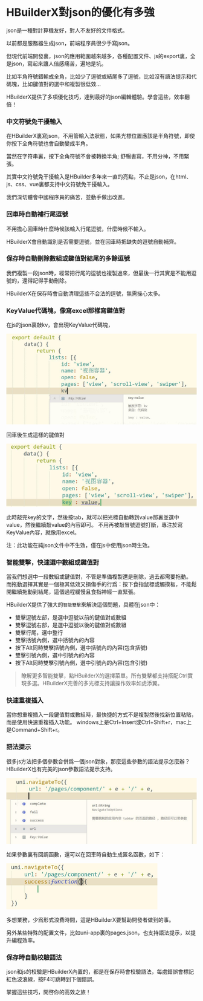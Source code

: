 # HBuilderX對json的優化有多強

json是一種對計算機友好，對人不友好的文件格式。

以前都是服務器生成json，前端程序員很少手寫json。

但現代前端開發裏，json的應用範圍越來越多，各種配置文件、js的export裏，全是json，寫起來讓人倍感痛苦，遍地是坑。

比如半角符號錯輸成全角，比如少了逗號或結尾多了逗號，比如沒有語法提示和代碼塊，比如鍵值對的選中和複製很低效...

HBuilderX提供了多項優化技巧，達到最好的json編輯體驗。學會這些，效率翻倍！

### 中文符號免干擾輸入

在HBuilderX裏寫json，不用管輸入法狀態，如果光標位置應該是半角符號，即使你按下全角符號也會自動變成半角。

當然在字符串裏，按下全角符號不會被轉換半角; 舒暢書寫，不用分神，不用緊張。

其實中文符號免干擾輸入是HBuilder多年來一直的亮點，不止是json，在html、js、css、vue裏都支持中文符號免干擾輸入。

我們深切體會中國程序員的痛苦，並動手做出改進。

### 回車時自動補行尾逗號

不用擔心回車時什麼時候該輸入行尾逗號，什麼時候不輸入。

HBuilderX會自動識別是否需要逗號，並在回車時把缺失的逗號自動補齊。

### 保存時自動刪除數組或鍵值對結尾的多餘逗號

我們複製一段json時，經常把行尾的逗號也複製過來，但最後一行其實是不能用逗號的，還得記得手動刪除。

HBuilderX在保存時會自動清理這些不合法的逗號，無需操心太多。

### KeyValue代碼塊，像寫excel那樣寫鍵值對

在js的json裏敲kv，會出現KeyValue代碼塊，

<img src="/static/snapshots/tutorial/json/json_1.jpeg" style="zoom:50%" />

回車後生成這樣的鍵值對

<img src="/static/snapshots/tutorial/json/json_2.jpeg" style="zoom:50%" />

此時敲完key的文字，然後按tab，就可以把光標自動轉到value那裏並選中value，然後繼續敲value的內容即可。
不用再被敲冒號逗號打斷，專注於寫KeyValue內容，就像用excel。

注：此功能在純json文件中不生效，僅在js中使用json時生效。

### 智能雙擊，快速選中數組或鍵值對

當我們想選中一段數組或鍵值對，不管是準備複製還是刪除，過去都需要拖動。
而拖動選擇其實是一個極其低效又損傷手的行爲：按下食指鼠標或觸摸板，不能鬆開繼續拖動到結尾，這個過程緩慢且食指神經一直緊張。

HBuilderX提供了強大的`智能雙擊`來解決這個問題，具體在json中：

- 雙擊逗號左部，是選中逗號以前的鍵值對或數組
- 雙擊逗號右部，是選中逗號以後的鍵值對或數組
- 雙擊行尾，選中整行
- 雙擊括號內側，選中括號內的內容
- 按下Alt同時雙擊括號內側，選中括號內的內容(包含括號)
- 雙擊引號內側，選中引號內的內容
- 按下Alt同時雙擊引號內側，選中引號內的內容(包含引號)

> 瞭解更多智能雙擊，點HBuilderX的選擇菜單。所有雙擊都支持搭配Ctrl實現多選。HBuilderX完善的多光標支持讓操作效率如虎添翼。

### 快速重複插入

當你想重複插入一段鍵值對或數組時，最快捷的方式不是複製然後找新位置粘貼，而是使用快速重複插入功能。
windows上是Ctrl+Insert或Ctrl+Shift+r，mac上是Command+Shift+r。

### 語法提示

很多js方法把多個參數合併爲一個json對象，那麼這些參數的語法提示怎麼辦？
HBuilderX也有完美的json參數語法提示支持。

<img src="/static/snapshots/tutorial/json/json_3.jpeg" style="zoom:50%" />

如果參數裏有回調函數，還可以在回車時自動生成匿名函數，如下：

<img src="/static/snapshots/tutorial/json/json_4.jpeg" style="zoom:50%" />

多想業務，少爲形式浪費時間，這是HBuilderX要幫助開發者做到的事。

另外某些特殊的配置文件，比如uni-app裏的pages.json，也支持語法提示，以提升編程效率。

### 保存時自動校驗語法

json和js的校驗是HBuilderX內置的，都是在保存時會校驗語法，每處錯誤會標記紅色波浪線，按F4可跳轉到下個錯誤。

掌握這些技巧，開啓你的高效之旅！
